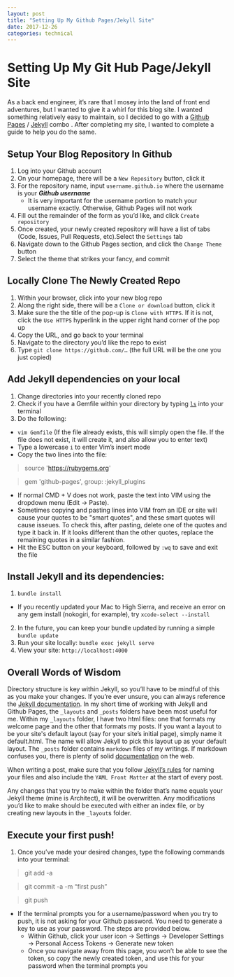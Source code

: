 ```yaml
---
layout: post
title: "Setting Up My Github Pages/Jekyll Site"
date: 2017-12-26 
categories: technical 
---
```


# Setting Up My Git Hub Page/Jekyll Site
As a back end engineer, it’s rare that I mosey into the land of front end adventures, but I wanted to give it a whirl for this blog site. I wanted something relatively easy to maintain, so I decided to go with a [Github Pages](https://pages.github.com) / [Jekyll](https://jekyllrb.com) combo . After completing my site, I wanted to complete a guide to help you do the same. 

## Setup Your Blog Repository In Github 
1. Log into your Github account 
2. On your homepage, there will be a `New Repository` button, click it
3. For the repository name, input `username.github.io` where the username is your *__Github username__* 
    - It is very important for the username portion to match your username exactly. Otherwise, Github Pages will not work 
4. Fill out the remainder of the form as you’d like, and click `Create repository` 
5. Once created, your newly created repository will have a list of tabs (Code, Issues, Pull Requests, etc).Select the `Settings` tab
6. Navigate down to the Github Pages section, and click the `Change Theme` button
7. Select the theme that strikes your fancy, and commit 

## Locally Clone The Newly Created Repo
1. Within your browser, click into your new blog repo 
2. Along the right side, there will be a `Clone or download` button, click it
3. Make sure the the title of the pop-up is `Clone with HTTPS`. If it is not, click the `Use HTTPS` hyperlink in the upper right hand corner of the pop up 
4. Copy the URL, and go back to your terminal 
5. Navigate to the directory you’d like the repo to exist
6. Type `git clone https://github.com/…` (the full URL will be the one you just copied) 

## Add Jekyll dependencies on your local
1. Change directories into your recently cloned repo 
2. Check if you have a Gemfile within your directory by typing [`ls`](http://www.mediacollege.com/linux/command/ls.html) into your terminal  
3. Do the following: 
  * `vim Gemfile` (If the file already exists, this will simply open the file. If the file does not exist, it will create it, and also allow you to enter text)
  * Type a lowercase `i` to enter Vim’s insert mode
  * Copy the two lines into the file: 

  > source 'https://rubygems.org' 

  > gem 'github-pages', group: :jekyll_plugins

  * If normal CMD + V does not work, paste the text into VIM using the dropdown menu (Edit → Paste). 
  * Sometimes copying and pasting lines into VIM from an IDE or site will cause your quotes to be "smart quotes", and these smart quotes will cause isseues. To check this, after pasting, delete one of the quotes and type it back in. If it looks different than the other quotes, replace the remaining quotes in a similar fashion. 
  * Hit the ESC button on your keyboard, followed by `:wq` to save and exit the file

## Install Jekyll and its dependencies:  
1. `bundle install`
  - If you recently updated your Mac to High Sierra, and receive an error on any gem install (nokogiri, for example), try `xcode-select --install`
2. In the future, you can keep your bundle updated by running a simple `bundle update`
3. Run your site locally: `bundle exec jekyll serve`
4. View your site: `http://localhost:4000`

## Overall Words of Wisdom 
Directory structure is key within Jekyll, so you’ll have to be mindful of this as you make your changes. If you’re ever unsure, you can always reference the [Jekyll documentation](https://jekyllrb.com/docs/structure/). In my short time of working with Jekyll and Github Pages, the `_layouts` and `_posts` folders have been most useful for me. Within my `_layouts` folder, I have two html files: one that formats my welcome page and  the other that formats my posts. If you want a layout to be your site's default layout (say for your site’s initial page), simply name it default.html. The name will allow Jekyll to pick this layout up as your default layout. The `_posts` folder contains `markdown` files of my writings. If markdown confuses you, there is plenty of solid [documentation](https://github.com/adam-p/markdown-here/wiki/Markdown-Cheatsheet) on the web.

When writing a post, make sure that you follow [Jekyll’s rules](https://jekyllrb.com/docs/posts/) for naming your files and also include the `YAML Front Matter` at the start of every post. 

Any changes that you try to make within the folder that’s name equals your Jekyll theme (mine is Architect), it will be overwritten. Any modifications you’d like to make should be executed with either an index file, or by creating new layouts in the `_layout`s folder. 


## Execute your first push!
1. Once you’ve made your desired changes, type the following commands into your terminal: 

> git add -a 

> git commit -a -m “first push”

> git push

  * If the terminal prompts you for a username/password when you try to push, it is not asking for your Github password. You need to generate a key to use as your password. The steps are provided below. 
    * Within Github, click your user icon → Settings → Developer Settings → Personal Access Tokens → Generate new token 
    * Once you navigate away from this page, you won’t be able to see the token, so copy the newly created token, and use this for your password when the terminal prompts you 
